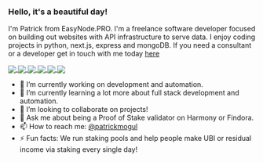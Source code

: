 ### Hello, it's a beautiful day!
I'm Patrick from EasyNode.PRO. I'm a freelance software developer focused on building out websites with API infrastructure to serve data. I enjoy coding projects in python, next.js, express and mongoDB. If you need a consultant or a developer get in touch with me today [here](https://easynode.pro/links)

<a href="(https://github.com/easy-node-pro/findora-toolbox">
  <img align="center" src="https://github-readme-stats.vercel.app/api/pin/?username=easy-node-pro&repo=findora-toolbox&show_owner=true&theme=merko" />
</a>
<a href="(https://github.com/easy-node-pro/findora-toolbox-web">
  <img align="center" src="https://github-readme-stats.vercel.app/api/pin/?username=easy-node-pro&repo=findora-toolbox-web&show_owner=true&theme=merko" />
</a>
<a href="(https://github.com/easy-node-pro/harmony-toolbox">
  <img align="center" src="https://github-readme-stats.vercel.app/api/pin/?username=easy-node-pro&repo=harmony-toolbox&show_owner=true&theme=merko" />
</a>
<a href="(https://github.com/easy-node-pro/guides.easynode.pro">
  <img align="center" src="https://github-readme-stats.vercel.app/api/pin/?username=easy-node-pro&repo=guides.easynode.pro&show_owner=true&theme=merko" />
</a>
<a href="(https://github.com/patrickmogul">
  <img align="center" src="https://github-readme-stats.vercel.app/api?username=patrickmogul&include_orgs=true&count_private=true&show_icons=true&layout=compact&theme=merko" />
</a>
<a href="(https://github.com/patrickmogul">
  <img align="center" src="https://github-readme-stats.vercel.app/api/top-langs/?username=patrickmogulinclude_orgs=true&count_private=true&layout=compact&theme=merko" />
</a>

- 🔭 I’m currently working on development and automation.
- 🌱 I’m currently learning a lot more about full stack development and automation.
- 👯 I’m looking to collaborate on projects!
- 💬 Ask me about being a Proof of Stake validator on Harmony or Findora.
- 📫 How to reach me: [@patrickmogul](https://twitter.com/patrickmogul)
- ⚡ Fun facts: We run staking pools and help people make UBI or residual income via staking every single day!
